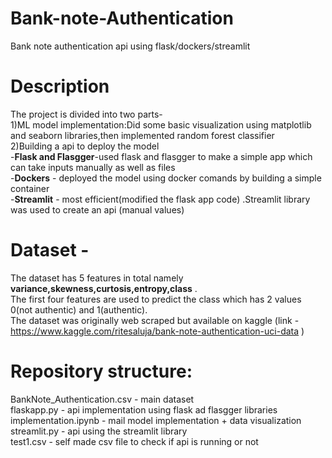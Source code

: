 # Bank-note-Authentication
Bank note authentication api using flask/dockers/streamlit 

# Description
The project is divided into two parts-                                        
1)ML model implementation:Did some basic visualization using matplotlib and seaborn libraries,then implemented random forest classifier                               
2)Building a api to deploy the model                                                                           
   -**Flask and Flasgger**-used flask and flasgger to make a simple app which can take inputs manually as well as files                                
   -**Dockers** - deployed the model using docker comands by building a simple container                               
   -**Streamlit** - most efficient(modified the flask app code) .Streamlit library was used to create an api (manual values)
   
# Dataset - 
  The dataset has 5 features in total namely **variance,skewness,curtosis,entropy,class** .                       
  The first four features are used to predict the class which has 2 values 0(not authentic) and 1(authentic).                 
  The dataset was originally web scraped but available on kaggle (link - https://www.kaggle.com/ritesaluja/bank-note-authentication-uci-data )
  
# Repository structure:
 BankNote_Authentication.csv - main dataset                                               
 flaskapp.py - api implementation using flask ad flasgger libraries                                  
 implementation.ipynb - mail model implementation + data visualization                                     
 streamlit.py - api using the streamlit library                                             
 test1.csv - self made csv file to check if api is running or not
